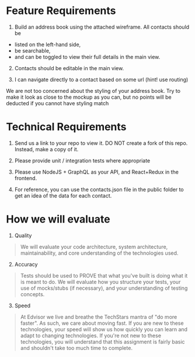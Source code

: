 # Feature Requirements

1. Build an address book using the attached wireframe. All contacts should be
- listed on the left-hand side,
- be searchable,
- and can be toggled to view their full details in the main view.

2. Contacts should be editable in the main view.

3. I can navigate directly to a contact based on some url (hint! use routing)

We are not too concerned about the styling of your address book. Try to make it look as close to the mockup as you can, but no points will be deducted if you cannot have styling match

# Technical Requirements

1. Send us a link to your repo to view it. DO NOT create a fork of this repo. Instead, make a copy of it. 

2. Please provide unit / integration tests where appropriate

3. Please use NodeJS + GraphQL as your API, and React+Redux in the frontend.

4. For reference, you can use the contacts.json file in the public folder to get an idea of the data for each contact.

# How we will evaluate

1. Quality
> We will evaluate your code architecture, system architecture, maintainability, and core understanding of the technologies used.

2. Accuracy
> Tests should be used to PROVE that what you've built is doing what it is meant to do. We will evaluate how you structure your tests, your use of mocks/stubs (if necessary), and your understanding of testing concepts.

3. Speed
> At Edvisor we live and breathe the TechStars mantra of "do more faster". As such, we care about moving fast. If you are new to these technologies, your speed will show us how quickly you can learn and adapt to changing technologies. If you're not new to these technologies, you will understand that this assignment is fairly basic and shouldn't take too much time to complete.
